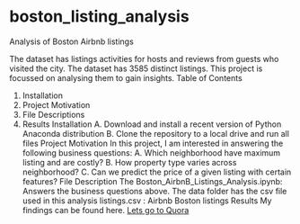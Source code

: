 # boston_listing_analysis
Analysis of Boston Airbnb listings

The dataset has listings activities for hosts and reviews from guests who visited the city. The dataset has 3585 distinct listings. This project is focussed on analysing them to gain insights.
Table of Contents
1.	Installation
2.	Project Motivation
3.	File Descriptions
4.	Results
Installation
A. Download and install a recent version of Python Anaconda distribution 
B. Clone the repository to a local drive and run all files
Project Motivation
In this project, I am interested in answering the following business questions:
A. Which neighborhood have maximum listing and are costly? 
B. How property type varies across neighborhood? 
C. Can we predict the price of a given listing with certain features?
File Description
The Boston_AirbnB_Listings_Analysis.ipynb: Answers the business questions above. The data folder has the csv file used in this analysis listings.csv : Airbnb Boston listings
Results 
My findings can be found here.
[Lets go to Quora](https://www.quora.com)
